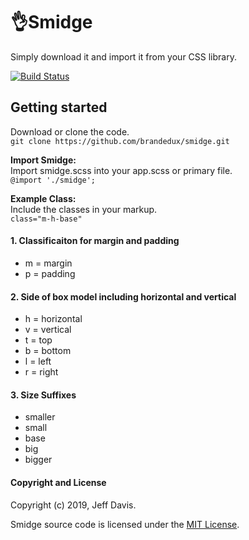 # 👌Smidge
Simply download it and import it from your CSS library.

[![Build Status](https://api.travis-ci.org/brandedux/smidge.svg?branch=master)](https://travis-ci.org/brandedux/smidge)

## Getting started
Download or clone the code.<br /> 
```git clone https://github.com/brandedux/smidge.git```

**Import Smidge:**<br /> 
Import smidge.scss into your app.scss or primary file.<br /> 
```@import './smidge';```

**Example Class:**<br /> 
Include the classes in your markup.<br /> 
```class="m-h-base"```

#### 1. Classificaiton for margin and padding
* m = margin
* p = padding

#### 2. Side of box model including horizontal and vertical 
* h = horizontal
* v = vertical
* t = top
* b = bottom
* l = left
* r = right

#### 3. Size Suffixes
* smaller
* small
* base
* big
* bigger

#### Copyright and License
Copyright (c) 2019, Jeff Davis.

Smidge source code is licensed under the [MIT License](LICENSE).

